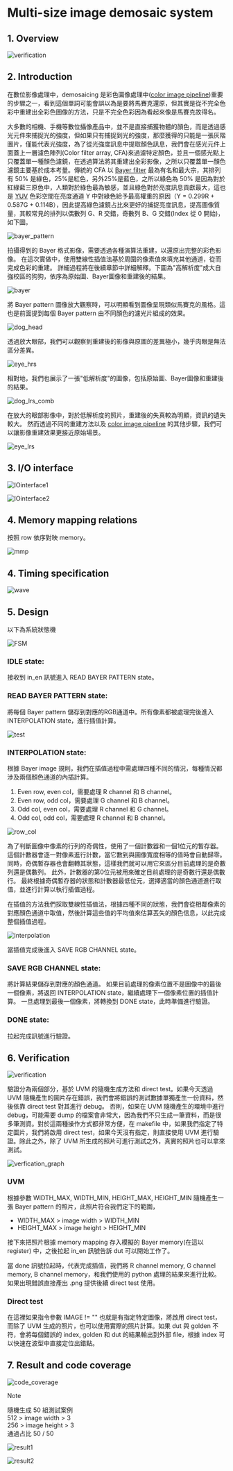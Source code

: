 # Multi-size image demosaic system
## **1. Overview**

![verification](https://github.com/Rex1110/UVM/assets/123956376/24c320a6-d96b-4890-9854-fb551f3eddb3)


## **2. Introduction**
在數位影像處理中，demosaicing 是彩色圖像處理中([color image pipeline](<https://en.wikipedia.org/wiki/Color_image_pipeline>))重要的步驟之一，看到這個單詞可能會誤以為是要將馬賽克還原，但其實是從不完全色彩中重建出全彩色圖像的方法，只是不完全色彩因為看起來像是馬賽克故得名。


大多數的相機、手機等數位攝像產品中，並不是直接捕獲物體的顏色，而是透過感光元件來捕捉光的強度，但如果只有捕捉到光的強度，那麼獲得的只能是一張灰階圖片，僅能代表光強度，為了從光強度訊息中提取顏色訊息，我們會在感光元件上面蓋上一層濾色陣列(Color filter array, CFA)來過濾特定顏色，並且一個感光點上只覆蓋單一種顏色濾鏡，在透過算法將其重建出全彩影像，之所以只覆蓋單一顏色濾鏡主要基於成本考量。傳統的 CFA 以 [Bayer filter](<https://en.wikipedia.org/wiki/Bayer_filter>) 最為有名和最大宗，其排列有 50% 是綠色，25%是紅色，另外25%是藍色，之所以綠色為 50% 是因為對於紅綠藍三原色中，人類對於綠色最為敏感，並且綠色對於亮度訊息貢獻最大，這也是 [YUV](<https://zh.wikipedia.org/zh-tw/YUV>) 色彩空間在亮度通道 Y 中對綠色給予最高權重的原因（Y = 0.299R + 0.587G + 0.114B），因此提高綠色濾鏡占比來更好的捕捉亮度訊息，提高圖像質量，其較常見的排列以偶數列 G、R 交錯，奇數列 B、G 交錯(Index 從 0 開始)，如下圖。

![bayer_pattern](https://github.com/Rex1110/UVM/assets/123956376/f1e61ba4-d220-4e92-86f8-0ec4c7955c62)


拍攝得到的 Bayer 格式影像，需要透過各種演算法重建，以還原出完整的彩色影像。 在這次實做中，使用雙線性插值法基於周圍的像素值來填充其他通道，從而完成色彩的重建。 詳細過程將在後續章節中詳細解釋。下圖為"高解析度"成大自強校區的狗狗，依序為原始圖、Bayer圖像和重建後的結果。

![bayer](https://github.com/Rex1110/UVM/assets/123956376/ab282028-69a5-4793-9b90-2da7d724cdc6)


將 Bayer pattern 圖像放大觀察時，可以明顯看到圖像呈現類似馬賽克的風格。這也是前面提到每個 Bayer pattern 由不同顏色的濾光片組成的效果。

![dog_head](https://github.com/Rex1110/UVM/assets/123956376/a857affe-046c-44c7-b53e-7b9d8307a281)


透過放大眼部，我們可以觀察到重建後的影像與原圖的差異極小，幾乎肉眼是無法區分差異。

![eye_hrs](https://github.com/Rex1110/UVM/assets/123956376/da6d92a0-fc04-448f-a656-a67249cc1494)



相對地，我們也展示了一張"低解析度"的圖像，包括原始圖、Bayer圖像和重建後的結果。

![dog_lrs_comb](https://github.com/Rex1110/UVM/assets/123956376/4ffe4089-a569-4925-98aa-5d8eebf6d1da)


在放大的眼部影像中，對於低解析度的照片，重建後的失真較為明顯，資訊的遺失較大。 然而透過不同的重建方法以及 [color image pipeline](<https://en.wikipedia.org/wiki/Color_image_pipeline>) 的其他步驟，我們可以讓影像重建效果更接近原始場景。

![eye_lrs](https://github.com/Rex1110/UVM/assets/123956376/54a35966-f1f3-4592-8d07-ae4781fc3bfd)

## **3. I/O interface**


![IOinterface1](https://github.com/Rex1110/UVM/assets/123956376/f0f258b8-9d48-4869-aab2-ebc85918eeec)

![IOinterface2](https://github.com/Rex1110/UVM/assets/123956376/2d85ca5e-aa98-40e3-9e24-736d5651e637)


## **4. Memory mapping relations**

按照 row 依序對映 memory。

![mmp](https://github.com/Rex1110/UVM/assets/123956376/e8250c14-a90a-414a-9cb4-07633aea9e4f)

## **4. Timing specification**


![wave](https://github.com/Rex1110/UVM/assets/123956376/49d57fc3-97c9-42e2-a6f5-968ae7d72577)


## **5. Design**

以下為系統狀態機

![FSM](https://github.com/Rex1110/UVM/assets/123956376/8d171626-ec78-4f64-8821-e199d99507d0)


### **IDLE state:**
接收到 in_en 訊號進入 READ BAYER PATTERN state。

### **READ BAYER PATTERN state:**
將每個 Bayer pattern 儲存到對應的RGB通道中。所有像素都被處理完後進入 INTERPOLATION state，進行插值計算。

![test](https://github.com/Rex1110/UVM/assets/123956376/3a544589-577f-4066-aa4d-e320868c7e33)

### **INTERPOLATION state:**

根據 Bayer image 規則，我們在插值過程中需處理四種不同的情況，每種情況都涉及兩個顏色通道的內插計算。

1. Even row, even col，需要處理 R channel 和 B channel。
2. Even row, odd col，需要處理 G channel 和 B channel。
3. Odd col, even col，需要處理 R channel 和 G channel。
4. Odd col, odd col，需要處理 R channel 和 B channel。

![row_col](https://github.com/Rex1110/UVM/assets/123956376/9dc6ba10-94e0-47b0-89dd-b806dc6b81a2)

為了判斷圖像中像素的行列的奇偶性，使用了一個計數器和一個1位元的暫存器。這個計數器會逐一對像素進行計數，當它數到與圖像寬度相等的值時會自動歸零。 同時，奇偶暫存器也會翻轉其狀態，這樣我們就可以用它來區分目前處理的是奇數列還是偶數列。 此外，計數器的第0位元被用來確定目前處理的是奇數行還是偶數行。 最終根據奇偶暫存器的狀態和計數器最低位元，選擇適當的顏色通道進行取值，並進行計算以執行插值過程。

在插值的方法我們採取雙線性插值法，根據四種不同的狀態，我們會從相鄰像素的對應顏色通道中取值，然後計算這些值的平均值來估算丟失的顏色信息，以此完成整個插值過程。

![interpolation](https://github.com/Rex1110/UVM/assets/123956376/c9ce401f-3b6d-4481-a3a1-08fe7b27b8ea)


當插值完成後進入 SAVE RGB CHANNEL state。

### **SAVE RGB CHANNEL state:**

將計算結果儲存到對應的顏色通道。 如果目前處理的像素位置不是圖像中的最後一個像素，將返回 INTERPOLATION state，繼續處理下一個像素位置的插值計算。 一旦處理到最後一個像素，將轉換到 DONE state，此時準備進行驗證。

### **DONE state:**


拉起完成訊號進行驗證。


## **6. Verification**


![verification](https://github.com/Rex1110/UVM/assets/123956376/755c3509-eec5-44fc-abe7-ec0e7825fb58)

驗證分為兩個部分，基於 UVM 的隨機生成方法和 direct test。如果今天透過 UVM 隨機產生的圖片存在錯誤，我們會將錯誤的測試數據單獨產生一份資料，然後依靠 direct test 對其進行 debug。 否則，如果在 UVM 隨機產生的環境中進行 debug，可能需要 dump 的檔案會非常大，因為我們不只生成一筆資料，而是很多筆測資。對於這兩種操作方式都非常方便，在 makefile 中，如果我們指定了特定圖片，我們將啟用 direct test，如果今天沒有指定，則直接使用 UVM 進行驗證。除此之外，除了 UVM 所生成的照片可進行測試之外，真實的照片也可以拿來測試。

![verfication_graph](https://github.com/Rex1110/UVM/assets/123956376/8461354b-b844-498b-a9a9-a93cd5c67bff)


### UVM

根據參數 WIDTH_MAX, WIDTH_MIN, HEIGHT_MAX, HEIGHT_MIN 隨機產生一張 Bayer pattern 的照片，此照片符合我們定下的範圍，

- WIDTH_MAX \> image width \> WIDTH_MIN 
- HEIGHT_MAX \> image height \> HEIGHT_MIN

接下來把照片根據 memory mapping 存入模擬的 Bayer memory(在這以 register) 中，之後拉起 in_en 訊號告訴 dut 可以開始工作了。

當 done 訊號拉起時，代表完成插值，我們將 R channel memory, G channel memory, B channel memory，和我們使用的 python 處理的結果來進行比較。
如果出現錯誤直接產出 .png 提供後續 direct test 使用。

### Direct test

在這裡如果指令參數 IMAGE != "" 也就是有指定特定圖像，將啟用 direct test，而除了 UVM 生成的照片，也可以使用實際的照片計算。如果 dut 與 golden 不符，會將每個錯誤的 index, golden 和 dut 的結果輸出到外部 file，根據 index 可以快速在波型中直接定位出錯點。


## **7. Result and code coverage**

![code_coverage](https://github.com/user-attachments/assets/ccb38422-a2fb-4142-8222-14df92888df0)

> [!NOTE]
隨機生成 50 組測試案例 \
512 \> image width \> 3 \
256 \> image height \> 3 \
通過占比 50 / 50
>

![result1](https://github.com/Rex1110/UVM/assets/123956376/9865057d-9094-4157-861b-a35db5625005)


![result2](https://github.com/Rex1110/UVM/assets/123956376/ecdeb774-8d9b-4a79-ac39-95eff06d01f3)



